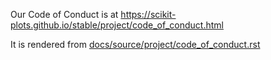 <!--placeholder page so Github knows we have a CoC-->

Our Code of Conduct is at
https://scikit-plots.github.io/stable/project/code_of_conduct.html

It is rendered from [docs/source/project/code_of_conduct.rst](docs/source/project/code_of_conduct.rst)
